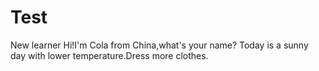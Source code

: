 # Test
New learner 
Hi!I'm Cola from China,what's your name?
Today is a sunny day with lower temperature.Dress more clothes.
